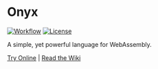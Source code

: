 # Onyx

[![Workflow](https://github.com/brendanfh/onyx/workflows/Build%20and%20Test/badge.svg)](https://github.com/brendanfh/onyx/actions)
[![License](https://img.shields.io/badge/License-BSD%202--Clause-orange.svg)](https://opensource.org/licenses/BSD-2-Clause)

A simple, yet powerful language for WebAssembly.

[Try Online](https://onyxlang.io/playground/) |
[Read the Wiki](https://github.com/onyx-lang/onyx/wiki)
